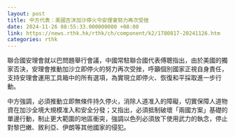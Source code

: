 ```yaml
---
layout: post
title: 中方代表：美國否決加沙停火令安理會努力再次受挫
date: 2024-11-26 08:55:33.000000000 +08:00
link: https://news.rthk.hk/rthk/ch/component/k2/1780817-20241126.htm
categories: rthk
---
```


聯合國安理會就以巴問題舉行會議，中國常駐聯合國代表傅聰指出，由於美國的獨家否決，安理會推動加沙立即停火的努力再次受挫，呼籲個別國家正視自身責任，支持安理會運用工具箱中的所有選項，為實現立即停火、恢復和平採取進一步行動。

中方強調，必須推動立即無條件持久停火，消除人道准入的障礙，切實保障人道物資在加沙全境大規模准入和安全分發；又指出，必須抵制破壞「兩國方案」基礎的單邊行動，制止更大範圍的地區衝突，強調以色列必須放下使用武力的執念，停止對黎巴嫩、敘利亞、伊朗等其他國家的侵犯。
